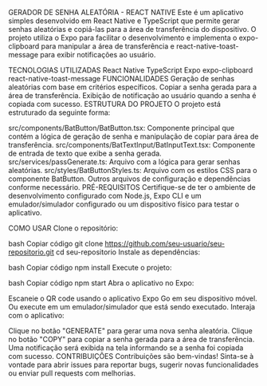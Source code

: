 GERADOR DE SENHA ALEATÓRIA - REACT NATIVE
Este é um aplicativo simples desenvolvido em React Native e TypeScript que permite gerar senhas aleatórias e copiá-las para a área de transferência do dispositivo. O projeto utiliza o Expo para facilitar o desenvolvimento e implementa o expo-clipboard para manipular a área de transferência e react-native-toast-message para exibir notificações ao usuário.

TECNOLOGIAS UTILIZADAS
React Native
TypeScript
Expo
expo-clipboard
react-native-toast-message
FUNCIONALIDADES
Geração de senhas aleatórias com base em critérios específicos.
Copiar a senha gerada para a área de transferência.
Exibição de notificação ao usuário quando a senha é copiada com sucesso.
ESTRUTURA DO PROJETO
O projeto está estruturado da seguinte forma:

src/components/BatButton/BatButton.tsx: Componente principal que contém a lógica de geração de senha e manipulação de copiar para área de transferência.
src/components/BatTextInput/BatInputText.tsx: Componente de entrada de texto que exibe a senha gerada.
src/services/passGenerate.ts: Arquivo com a lógica para gerar senhas aleatórias.
src/styles/BatButtonStyles.ts: Arquivo com os estilos CSS para o componente BatButton.
Outros arquivos de configuração e dependências conforme necessário.
PRÉ-REQUISITOS
Certifique-se de ter o ambiente de desenvolvimento configurado com Node.js, Expo CLI e um emulador/simulador configurado ou um dispositivo físico para testar o aplicativo.

COMO USAR
Clone o repositório:

bash
Copiar código
git clone https://github.com/seu-usuario/seu-repositorio.git
cd seu-repositorio
Instale as dependências:

bash
Copiar código
npm install
Execute o projeto:

bash
Copiar código
npm start
Abra o aplicativo no Expo:

Escaneie o QR code usando o aplicativo Expo Go em seu dispositivo móvel.
Ou execute em um emulador/simulador que está sendo executado.
Interaja com o aplicativo:

Clique no botão "GENERATE" para gerar uma nova senha aleatória.
Clique no botão "COPY" para copiar a senha gerada para a área de transferência.
Uma notificação será exibida na tela informando se a senha foi copiada com sucesso.
CONTRIBUIÇÕES
Contribuições são bem-vindas! Sinta-se à vontade para abrir issues para reportar bugs, sugerir novas funcionalidades ou enviar pull requests com melhorias.
